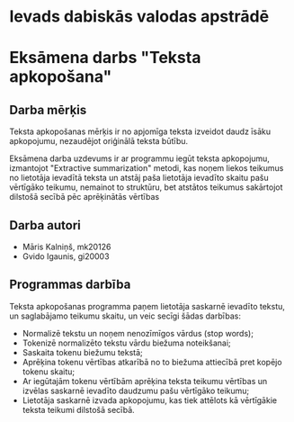 # Ievads dabiskās valodas apstrādē
# Eksāmena darbs "Teksta apkopošana"
## Darba mērķis
Teksta apkopošanas mērķis ir no apjomīga teksta izveidot daudz īsāku apkopojumu, nezaudējot oriģinālā teksta būtību.

Eksāmena darba uzdevums ir ar programmu iegūt teksta apkopojumu, izmantojot "Extractive summarization" metodi, kas noņem liekos teikumus no lietotāja ievadītā teksta un atstāj paša lietotāja ievadīto skaitu pašu vērtīgāko teikumu, nemainot to struktūru, bet atstātos teikumus sakārtojot dilstošā secībā pēc aprēķinātās vērtības
## Darba autori
* Māris Kalniņš, mk20126
* Gvido Igaunis, gi20003
## Programmas darbība
Teksta apkopošanas programma paņem lietotāja saskarnē ievadīto tekstu, un saglabājamo teikumu skaitu, un veic secīgi šādas darbības:
* Normalizē tekstu un noņem nenozīmīgos vārdus (stop words);
* Tokenizē normalizēto tekstu vārdu biežuma noteikšanai;
* Saskaita tokenu biežumu tekstā;
* Aprēķina tokenu vērtības atkarībā no to biežuma attiecībā pret kopējo tokenu skaitu;
* Ar iegūtajām tokenu vērtībām aprēķina teksta teikumu vērtības un izvēlas saskarnē ievadīto daudzumu pašu vērtīgāko teikumu;
* Lietotāja saskarnē izvada apkopojumu, kas tiek attēlots kā vērtīgākie teksta teikumi dilstošā secībā.
